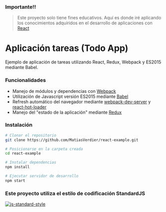 ### Importante!!

> Este proyecto solo tiene fines educativos. Aquí es donde iré aplicando los conocimientos adquiridos en el desarrollo de aplicaciones con [React](https://facebook.github.io/react/)

# Aplicación tareas (Todo App)
Ejemplo de aplicación de tareas utilizando React, Redux, Webpack y ES2015 mediante Babel.

### Funcionalidades

- Manejo de módulos y dependencias con [Webpack](https://webpack.github.io/)
- Utilización de Javascript versión ES2015 mediante [Babel](http://babeljs.io/)
- Refresh automático del navegador mediante [webpack-dev-server](https://webpack.github.io/docs/webpack-dev-server.html) y [react-hot-loader](http://gaearon.github.io/react-hot-loader/)
- Manejo del "estado de la aplicación" mediante [Redux](http://redux.js.org/)

### Instalación

```bash
# Clonar el repositorio
git clone https://github.com/MatiasVerdier/react-example.git

# Posicionarse en la carpeta creada
cd react-example

# Instalar dependencias
npm install

# Ejecutar servidor de desarrollo
npm start

```

### Este proyecto utiliza el estilo de codificación StandardJS

[![js-standard-style](https://cdn.rawgit.com/feross/standard/master/badge.svg)](https://github.com/feross/standard)
